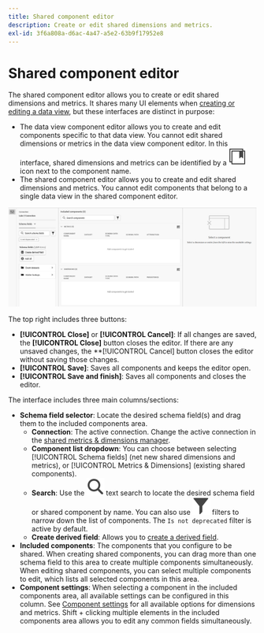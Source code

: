 ```yaml
---
title: Shared component editor
description: Create or edit shared dimensions and metrics.
exl-id: 3f6a808a-d6ac-4a47-a5e2-63b9f17952e8
---
```

# Shared component editor

The shared component editor allows you to create or edit shared dimensions and metrics. It shares many UI elements when [creating or editing a data view](/help/data-views/create-dataview.md), but these interfaces are distinct in purpose:

* The data view component editor allows you to create and edit components specific to that data view. You cannot edit shared dimensions or metrics in the data view component editor. In this interface, shared dimensions and metrics can be identified by a ![Shared component icon](/help/assets/icons/CCLibrary.svg) icon next to the component name.
* The shared component editor allows you to create and edit shared dimensions and metrics. You cannot edit components that belong to a single data view in the shared component editor.

![Component editor screenshot](assets/component-editor.png)

The top right includes three buttons:

* **[!UICONTROL Close]** or **[!UICONTROL Cancel]**: If all changes are saved, the **[!UICONTROL Close]** button closes the editor. If there are any unsaved changes, the **[!UICONTROL Cancel] button closes the editor without saving those changes.
* **[!UICONTROL Save]**: Saves all components and keeps the editor open.
* **[!UICONTROL Save and finish]**: Saves all components and closes the editor.

The interface includes three main columns/sections:

* **Schema field selector**: Locate the desired schema field(s) and drag them to the included components area.
  * **Connection**: The active connection. Change the active connection in the [shared metrics & dimensions manager](smd-overview.md).
  * **Component list dropdown**: You can choose between selecting [!UICONTROL Schema fields] (net new shared dimensions and metrics), or [!UICONTROL Metrics & Dimensions] (existing shared components).
  * **Search**: Use the ![Search icon](/help/assets/icons/Search.svg) text search to locate the desired schema field or shared component by name. You can also use ![Filter icon](/help/assets/icons/Filter.svg) filters to narrow down the list of components. The `Is not deprecated` filter is active by default.
  * **Create derived field**: Allows you to [create a derived field](/help/data-views/derived-fields/derived-fields.md).
* **Included components**: The components that you configure to be shared. When creating shared components, you can drag more than one schema field to this area to create multiple components simultaneously. When editing shared components, you can select multiple components to edit, which lists all selected components in this area.
* **Component settings**: When selecting a component in the included components area, all available settings can be configured in this column. See [Component settings](/help/data-views/component-settings/overview.md) for all available options for dimensions and metrics. Shift + clicking multiple elements in the included components area allows you to edit any common fields simultaneously.
